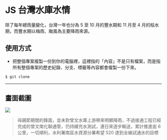 # JS 台灣水庫水情

除了每年總雨量變化，台灣一年也分為 5 至 10 月的豐水期和 11 月至 4 月的枯水期，而豐水期以梅雨、颱風為主要降雨來源。

## 使用方式
- 把整個專案複製一份到你的電腦裡，這裡指的「內容」不是只有檔案，而是指所有整個專案的歷史紀錄、分支、標籤等內容都會複製一份下來。
```sh
$ git clone
```

----

## 畫面截圖
![](https://i.imgur.com/roN1OT1.png)
> 母親節期間的鋒面，並未對曾文水庫上游帶來明顯降雨，不過接通工程已經完成的曾文南化聯通管，仍持續充水測試，連日來逐步輸送，累計推進逾 6 公里，一切順利，水利署南區水資源分署希望 520 達到全線試通水的目標
